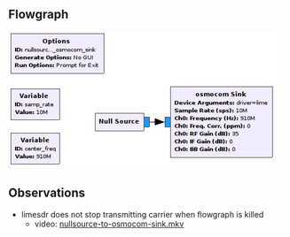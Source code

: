 ## Flowgraph

![./nullsource_to_osmocom_sink.png](./nullsource_to_osmocom_sink.png)

## Observations

- limesdr does not stop transmitting carrier when flowgraph is killed
     - video: [nullsource-to-osmocom-sink.mkv](./nullsource-to-osmocom-sink.mkv)


